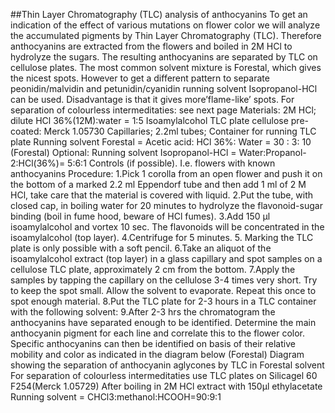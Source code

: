 ##Thin Layer Chromatography (TLC) analysis of anthocyanins
To get an indication of the effect of various mutations on flower color we will analyze the
accumulated pigments by Thin Layer Chromatography (TLC). Therefore anthocyanins are
extracted from the flowers and boiled in 2M HCl to hydrolyze the sugars.
The resulting anthocyanins are separated by TLC on cellulose plates.
The most common solvent mixture is Forestal, which gives the nicest spots. However to get a
different pattern to separate peonidin/malvidin and petunidin/cyanidin running solvent
Isopropanol-HCl can be used. Disadvantage is that it gives more’flame-like’ spots.
For separation of colourless intermeditaties: see next page
Materials:
2M HCl; dilute HCl 36%(12M):water = 1:5
Isoamylalcohol
TLC plate cellulose pre-coated: Merck 1.05730
Capillaries; 2.2ml tubes; Container for running TLC plate
Running solvent Forestal = Acetic acid: HCl 36%: Water = 30 : 3: 10 (Forestal)
Optional: Running solvent Isopropanol-HCl = Water:Propanol-2:HCl(36%)= 5:6:1
Controls (if possible). I.e. flowers with known anthocyanins
Procedure:
1.Pick 1 corolla from an open flower and push it on the bottom of a marked 2.2 ml Eppendorf tube and
then add 1 ml of 2 M HCl, take care that the material is covered with liquid.
2.Put the tube, with closed cap, in boiling water for 20 minutes to hydrolyze the flavonoid-sugar
binding (boil in fume hood, beware of HCl fumes).
3.Add 150 µl isoamylalcohol and vortex 10 sec. The flavonoids will be concentrated in the
isoamylalcohol (top layer).
4.Centrifuge for 5 minutes.
5. Marking the TLC plate is only possible with a soft pencil.
6.Take an aliquot of the isoamylalcohol extract (top layer) in a glass capillary and spot samples on a
cellulose TLC plate, approximately 2 cm from the bottom.
7.Apply the samples by tapping the capillary on the cellulose 3-4 times very short. Try to keep the spot
small. Allow the solvent to evaporate. Repeat this once to spot enough material.
8.Put the TLC plate for 2-3 hours in a TLC container with the following solvent:
9.After 2-3 hrs the chromatogram the anthocyanins have separated enough to be identified. Determine
the main anthocyanin pigment for each line and correlate this to the flower color.
Specific anthocyanins can then be identified on basis of their relative mobility and color as indicated in
the diagram below (Forestal)
Diagram showing the separation of anthocyanin aglycones by TLC in Forestal solvent
For separation of colourless intermeditaties use TLC plates on Silicagel 60 F254(Merck 1.05729)
After boiling in 2M HCl extract with 150µl ethylacetate
Running solvent = CHCl3:methanol:HCOOH=90:9:1
